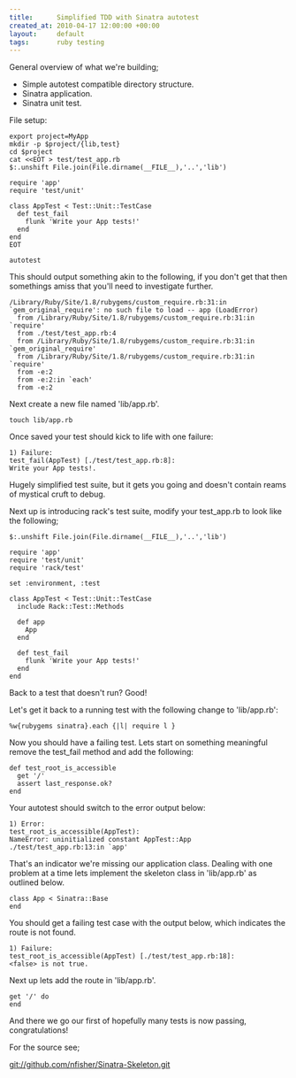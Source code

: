 ```yaml
---
title:      Simplified TDD with Sinatra autotest
created_at: 2010-04-17 12:00:00 +00:00
layout:     default
tags:       ruby testing
---
```


General overview of what we're building;

-   Simple autotest compatible directory structure.
-   Sinatra application.
-   Sinatra unit test.

File setup:


    export project=MyApp
    mkdir -p $project/{lib,test}
    cd $project
    cat <<EOT > test/test_app.rb
    $:.unshift File.join(File.dirname(__FILE__),'..','lib')

    require 'app'
    require 'test/unit'

    class AppTest < Test::Unit::TestCase
      def test_fail
        flunk 'Write your App tests!'
      end
    end
    EOT

    autotest

This should output something akin to the following, if you don't get that then somethings amiss that you'll need to investigate further.

    /Library/Ruby/Site/1.8/rubygems/custom_require.rb:31:in `gem_original_require': no such file to load -- app (LoadError)
      from /Library/Ruby/Site/1.8/rubygems/custom_require.rb:31:in `require'
      from ./test/test_app.rb:4
      from /Library/Ruby/Site/1.8/rubygems/custom_require.rb:31:in `gem_original_require'
      from /Library/Ruby/Site/1.8/rubygems/custom_require.rb:31:in `require'
      from -e:2
      from -e:2:in `each'
      from -e:2

Next create a new file named 'lib/app.rb'.

`touch lib/app.rb`

Once saved your test should kick to life with one failure:


    1) Failure:
    test_fail(AppTest) [./test/test_app.rb:8]:
    Write your App tests!.

Hugely simplified test suite, but it gets you going and doesn't contain reams of mystical cruft to debug.

Next up is introducing rack's test suite, modify your test\_app.rb to look like the following;


    $:.unshift File.join(File.dirname(__FILE__),'..','lib')

    require 'app'
    require 'test/unit'
    require 'rack/test'

    set :environment, :test

    class AppTest < Test::Unit::TestCase
      include Rack::Test::Methods

      def app
        App
      end

      def test_fail
        flunk 'Write your App tests!'
      end
    end

Back to a test that doesn't run? Good!

Let's get it back to a running test with the following change to 'lib/app.rb':

    %w{rubygems sinatra}.each {|l| require l }

Now you should have a failing test. Lets start on something meaningful remove the test\_fail method and add the following:


    def test_root_is_accessible
      get '/'
      assert last_response.ok?
    end

Your autotest should switch to the error output below:


    1) Error:
    test_root_is_accessible(AppTest):
    NameError: uninitialized constant AppTest::App
    ./test/test_app.rb:13:in `app'

That's an indicator we're missing our application class. Dealing with one problem at a time lets implement the skeleton class in 'lib/app.rb' as outlined below.

    class App < Sinatra::Base
    end

You should get a failing test case with the output below, which indicates the route is not found.

    1) Failure:
    test_root_is_accessible(AppTest) [./test/test_app.rb:18]:
    <false> is not true.

Next up lets add the route in 'lib/app.rb'.


    get '/' do
    end

And there we go our first of hopefully many tests is now passing, congratulations!

For the source see;

<git://github.com/nfisher/Sinatra-Skeleton.git>
